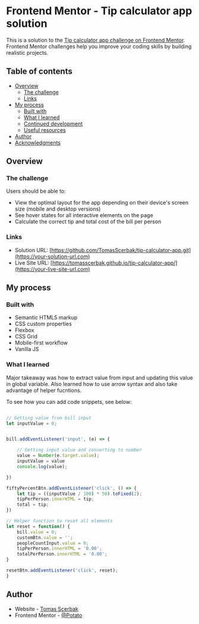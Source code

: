 # Frontend Mentor - Tip calculator app solution

This is a solution to the [Tip calculator app challenge on Frontend Mentor](https://www.frontendmentor.io/challenges/tip-calculator-app-ugJNGbJUX). Frontend Mentor challenges help you improve your coding skills by building realistic projects.

## Table of contents

- [Overview](#overview)
  - [The challenge](#the-challenge)
  - [Links](#links)
- [My process](#my-process)
  - [Built with](#built-with)
  - [What I learned](#what-i-learned)
  - [Continued development](#continued-development)
  - [Useful resources](#useful-resources)
- [Author](#author)
- [Acknowledgments](#acknowledgments)


## Overview

### The challenge

Users should be able to:

- View the optimal layout for the app depending on their device's screen size (mobile and desktop versions)
- See hover states for all interactive elements on the page
- Calculate the correct tip and total cost of the bill per person

### Links

- Solution URL: [https://github.com/TomasScerbak/tip-calculator-app.git](https://your-solution-url.com)
- Live Site URL: [https://tomasscerbak.github.io/tip-calculator-app/](https://your-live-site-url.com)

## My process

### Built with

- Semantic HTML5 markup
- CSS custom properties
- Flexbox
- CSS Grid
- Mobile-first workflow
- Vanilla JS

### What I learned

Major takeaway was how to extract value from input and updating this value in global variable. Also learned how to use arrow syntax and also take advantage of helper fucntions.

To see how you can add code snippets, see below:

```js

// Getting value from bill input
let inputValue = 0;


bill.addEventListener('input', (e) => {

    // Getting input value and converting to number
    value = Number(e.target.value);
    inputValue = value
    console.log(value);

})

fiftyPercentBtn.addEventListener('click', () => {
    let tip = ((inputValue / 100) * 50).toFixed(2);
    tipPerPerson.innerHTML = tip;
    total = tip;
})

// Helper function to reset all elements
let reset = function() {
    bill.value = 0;
    customBtn.value = '';
    peopleCountInput.value = 0;
    tipPerPerson.innerHTML = '0.00';
    totalPerPerson.innerHTML = '0.00';
}

resetBtn.addEventListener('click', reset);
}
```

## Author

- Website - [Tomas Scerbak](https://tomasscerbak.github.io/tomas-scerbak-portfolio/)
- Frontend Mentor - [@Potato](https://www.frontendmentor.io/profile/TomasScerbak)
